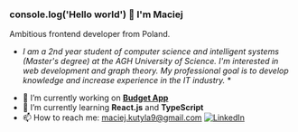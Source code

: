 ### console.log('Hello world') 👋 I'm Maciej 

Ambitious frontend developer from Poland.

* *I am a 2nd year student of computer science and intelligent systems (Master's degree) at the AGH University of Science. I'm interested in web development and graph theory. My professional goal is to develop knowledge and increase experience in the IT industry.* *
 
- 🔭 I’m currently working on **[Budget App](https://github.com/MaciejKutyla98/budget-app)**
- 🌱 I’m currently learning **React.js** and **TypeScript**
- 📫 How to reach me: [maciej.kutyla9@gmail.com](mailto:maciej.kutyla9@gmail.com)
[![LinkedIn](https://pl.dreamstime.com/ikona-logo-linkedin-popularne-medi%C3%B3w-spo%C5%82eczno%C5%9Bciowych-element-wektor-ilustracje-wektorowe-element%C3%B3w-dla-internetu-w-bieli-image166811981)](https://www.linkedin.com/in/maciej-kuty%C5%82a-a891971a7/)


